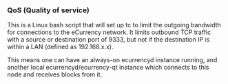 ### QoS (Quality of service) ###

This is a Linux bash script that will set up tc to limit the outgoing bandwidth for connections to the eCurrency network. It limits outbound TCP traffic with a source or destination port of 9333, but not if the destination IP is within a LAN (defined as 192.168.x.x).

This means one can have an always-on ecurrencyd instance running, and another local ecurrencyd/ecurrency-qt instance which connects to this node and receives blocks from it.

